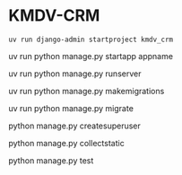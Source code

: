 # KMDV-CRM

`uv run django-admin startproject kmdv_crm`

uv run python manage.py startapp appname

uv run python manage.py runserver

uv run python manage.py makemigrations

uv run python manage.py migrate

python manage.py createsuperuser

python manage.py collectstatic

python manage.py test
